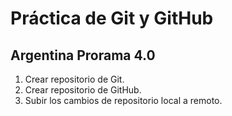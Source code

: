 # Práctica de Git y GitHub

## Argentina Prorama 4.0

1. Crear repositorio de Git.
2. Crear repositorio de GitHub.
3. Subir los cambios de repositorio local a remoto.